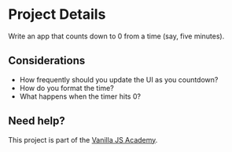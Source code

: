 # Project Details

Write an app that counts down to 0 from a time (say, five minutes).

## Considerations

- How frequently should you update the UI as you countdown?
- How do you format the time?
- What happens when the timer hits 0?

## Need help?

This project is part of the [Vanilla JS Academy](https://vanillajsacademy.com).